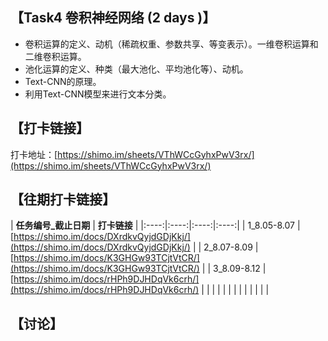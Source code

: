 ## 【Task4 卷积神经网络 (2 days )】
* 卷积运算的定义、动机（稀疏权重、参数共享、等变表示）。一维卷积运算和二维卷积运算。
* 池化运算的定义、种类（最大池化、平均池化等）、动机。
* Text-CNN的原理。
* 利用Text-CNN模型来进行文本分类。 


## 【打卡链接】
打卡地址：[https://shimo.im/sheets/VThWCcGyhxPwV3rx/](https://shimo.im/sheets/VThWCcGyhxPwV3rx/) 



## 【往期打卡链接】

| **任务编号_截止日期**   | **打卡链接**   | 
|:----:|:----:|:----:|:----:|
| 1_8.05-8.07   | [https://shimo.im/docs/DXrdkvQyjdGDjKkj/](https://shimo.im/docs/DXrdkvQyjdGDjKkj/)    | 
| 2_8.07-8.09   | [https://shimo.im/docs/K3GHGw93TCjtVtCR/](https://shimo.im/docs/K3GHGw93TCjtVtCR/)    | 
| 3_8.09-8.12   | [https://shimo.im/docs/rHPh9DJHDqVk6crh/](https://shimo.im/docs/rHPh9DJHDqVk6crh/)    | 
|    |    | 
|    |    | 
|    |    | 
|    |    | 


## 【讨论】

